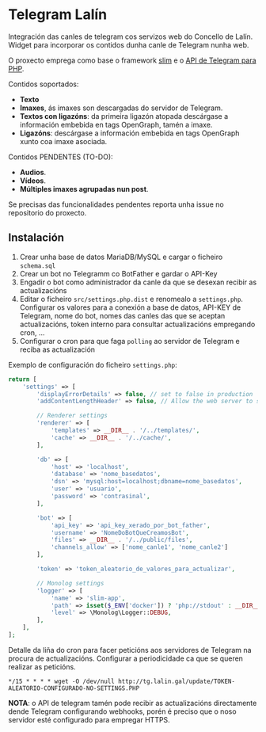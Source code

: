 # Telegram Lalín

Integración das canles de telegram cos servizos web do Concello de Lalín. Widget para incorporar os contidos dunha canle de Telegram nunha web. 

O proxecto emprega como base o framework [slim](https://www.slimframework.com/) e o [API de Telegram para PHP](https://github.com/php-telegram-bot/core).

Contidos soportados: 

* __Texto__
* __Imaxes__, ás imaxes son descargadas do servidor de Telegram.
* __Textos con ligazóns__: da primeira ligazón atopada descárgase a información embebida en tags OpenGraph, tamén a imaxe.
* __Ligazóns__: descárgase a información embebida en tags OpenGraph xunto coa imaxe asociada.


Contidos PENDENTES (TO-DO):

* __Audios__.
* __Vídeos__.
* __Múltiples imaxes agrupadas nun post__.

Se precisas das funcionalidades pendentes reporta unha issue no repositorio do proxecto.


## Instalación

1. Crear unha base de datos MariaDB/MySQL e cargar o ficheiro `schema.sql`
2. Crear un bot no Telegramm co BotFather e gardar o API-Key
3. Engadir o bot como administrador da canle da que se desexan recibir as actualizacións
4. Editar o ficheiro `src/settings.php.dist` e renomealo a `settings.php`. Configurar os valores para a conexión a base de datos, API-KEY de Telegram, nome do bot, nomes das canles das que se aceptan actualizacións, token interno para consultar actualizacións empregando cron, ...
5. Configurar o cron para que faga `polling` ao servidor de Telegram e reciba as actualización

Exemplo de configuración do ficheiro `settings.php`:

```php
return [
    'settings' => [
        'displayErrorDetails' => false, // set to false in production
        'addContentLengthHeader' => false, // Allow the web server to send the content-length header

        // Renderer settings
        'renderer' => [
            'templates' => __DIR__ . '/../templates/',
            'cache' => __DIR__ . '/../cache/',
        ],

        'db' => [
            'host' => 'localhost',
            'database' => 'nome_basedatos',
            'dsn' => 'mysql:host=localhost;dbname=nome_basedatos',
            'user' => 'usuario',
            'password' => 'contrasinal',
        ],

        'bot' => [
            'api_key' => 'api_key_xerado_por_bot_father',
            'username' => 'NomeDoBotQueCreamosBot',
            'files' => __DIR__ . '/../public/files',
            'channels_allow' => ['nome_canle1', 'nome_canle2']
        ],

        'token' => 'token_aleatorio_de_valores_para_actualizar',

        // Monolog settings
        'logger' => [
            'name' => 'slim-app',
            'path' => isset($_ENV['docker']) ? 'php://stdout' : __DIR__ . '/../logs/app.log',
            'level' => \Monolog\Logger::DEBUG,
        ],
    ],
];

```

Detalle da liña do cron para facer peticións aos servidores de Telegram na procura de actualizacións. Configurar a periodicidade ca que se queren realizar as peticións. 

```
*/15 * * * * wget -O /dev/null http://tg.lalin.gal/update/TOKEN-ALEATORIO-CONFIGURADO-NO-SETTINGS.PHP
```

__NOTA__: o API de telegram tamén pode recibir as actualizacións directamente dende Telegram configurando webhooks, porén é preciso que o noso servidor esté configurado para empregar HTTPS. 